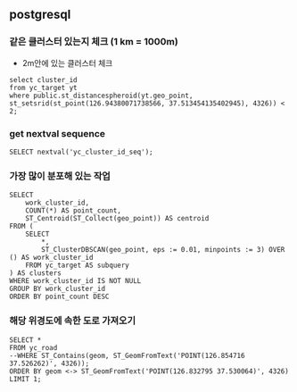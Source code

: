 ## postgresql

### 같은 클러스터 있는지 체크 (1 km = 1000m)
- 2m안에 있는 클러스터 체크

```
select cluster_id 
from yc_target yt 
where public.st_distancespheroid(yt.geo_point, st_setsrid(st_point(126.94380071738566, 37.513454135402945), 4326)) < 2;
```

### get nextval sequence
```
SELECT nextval('yc_cluster_id_seq');
```

### 가장 많이 분포해 있는 작업
```
SELECT
    work_cluster_id,
    COUNT(*) AS point_count,
    ST_Centroid(ST_Collect(geo_point)) AS centroid
FROM (
    SELECT
        *,
        ST_ClusterDBSCAN(geo_point, eps := 0.01, minpoints := 3) OVER () AS work_cluster_id
    FROM yc_target AS subquery
) AS clusters
WHERE work_cluster_id IS NOT NULL
GROUP BY work_cluster_id
ORDER BY point_count DESC
```

### 해당 위경도에 속한 도로 가져오기
```
SELECT *
FROM yc_road
--WHERE ST_Contains(geom, ST_GeomFromText('POINT(126.854716 37.526262)', 4326));
ORDER BY geom <-> ST_GeomFromText('POINT(126.832795 37.530064)', 4326)
LIMIT 1;
```